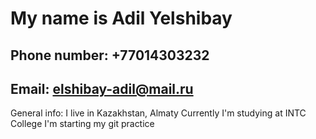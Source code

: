 # My name is Adil Yelshibay
## Phone number: +77014303232
## Email: elshibay-adil@mail.ru
General info:
I live in Kazakhstan, Almaty
Currently I'm studying at INTC College
I'm starting my git practice